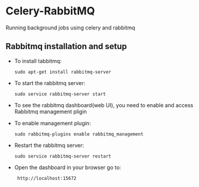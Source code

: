 # Celery-RabbitMQ
Running background jobs using celery and rabbitmq
## Rabbitmq installation and setup
- To install tabbitmq:
  
      sudo apt-get install rabbitmq-server
- To start the rabbitmq server:

      sudo service rabbitmq-server start
- To see the rabbitmq dashboard(web UI), you need to enable and access Rabbitmq management pligin
- To enable management plugin:

      sudo rabbitmq-plugins enable rabbitmq_management
- Restart the rabbitmq server:

      sudo service rabbitmq-server restart
-  Open the dashboard in your browser go to:

        http://localhost:15672


